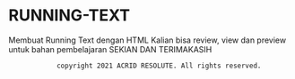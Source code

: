 # RUNNING-TEXT
Membuat Running Text dengan HTML
Kalian bisa review, view dan preview untuk bahan pembelajaran
                SEKIAN DAN TERIMAKASIH
                
                copyright 2021 ACRID RESOLUTE. All rights reserved.
